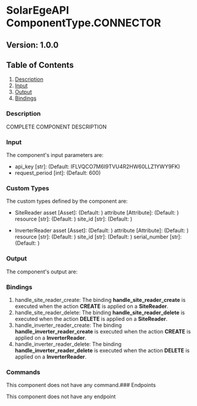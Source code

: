 # SolarEgeAPI ComponentType.CONNECTOR

## Version: 1.0.0

## Table of Contents  
1. [Description](#description)
2. [Input](#Input)
3. [Output](#Output)
4. [Bindings](#Bindings)

### Description

COMPLETE COMPONENT DESCRIPTION

### Input

The component's input parameters are:

- api_key [str]: (Default: IFLVQCO7M6I9TVU4R2HW60LLZ1YWY9FK) 
- request_period [int]: (Default: 600) 


### Custom Types

The custom types defined by the component are:

- SiteReader
     asset [Asset]: (Default: ) 
     attribute [Attribute]: (Default: ) 
     resource [str]: (Default: ) 
     site_id [str]: (Default: ) 
     
- InverterReader
     asset [Asset]: (Default: ) 
     attribute [Attribute]: (Default: ) 
     resource [str]: (Default: ) 
     site_id [str]: (Default: ) 
     serial_number [str]: (Default: ) 
     
### Output

The component's output are:

### Bindings

1. handle_site_reader_create: The binding **handle_site_reader_create** is executed when the action **CREATE** is applied on a **SiteReader**.
2. handle_site_reader_delete: The binding **handle_site_reader_delete** is executed when the action **DELETE** is applied on a **SiteReader**.
3. handle_inverter_reader_create: The binding **handle_inverter_reader_create** is executed when the action **CREATE** is applied on a **InverterReader**.
4. handle_inverter_reader_delete: The binding **handle_inverter_reader_delete** is executed when the action **DELETE** is applied on a **InverterReader**.


### Commands

This component does not have any command.### Endpoints

This component does not have any endpoint